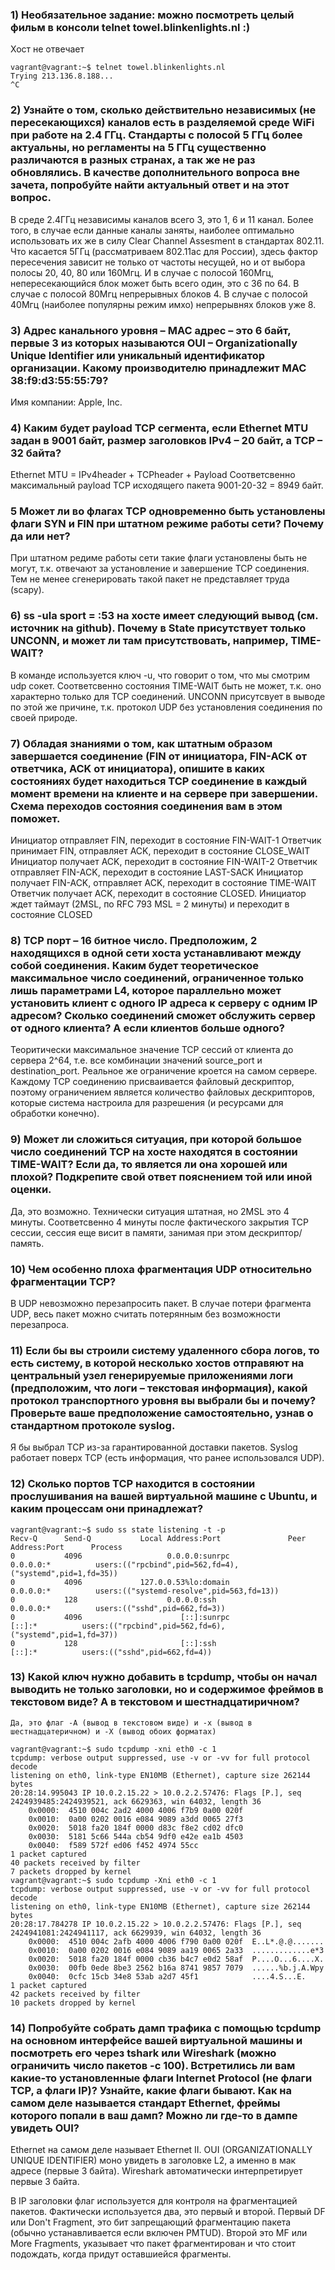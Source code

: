 ### 1) Необязательное задание: можно посмотреть целый фильм в консоли telnet towel.blinkenlights.nl :)
Хост не отвечает  

	vagrant@vagrant:~$ telnet towel.blinkenlights.nl
	Trying 213.136.8.188...
	^C

### 2) Узнайте о том, сколько действительно независимых (не пересекающихся) каналов есть в разделяемой среде WiFi при работе на 2.4 ГГц. Стандарты с полосой 5 ГГц более актуальны, но регламенты на 5 ГГц существенно различаются в разных странах, а так же не раз обновлялись. В качестве дополнительного вопроса вне зачета, попробуйте найти актуальный ответ и на этот вопрос.

В среде 2.4ГГц независимы каналов всего 3, это 1, 6 и 11 канал. Более того, в случае если данные каналы заняты, наиболее оптимально использовать их же в силу Clear Channel Assesment в стандартах 802.11. 
Что касается 5ГГц (рассматриваем 802.11ac для России), здесь фактор пересечения зависит не только от частоты несущей, но и от выбора полосы 20, 40, 80 или 160Мгц. И в случае с полосой 160Мгц, непересекающийся блок может быть всего один, это с 36 по 64. В случае с полосой 80Мгц непрерывных блоков 4. В случае с полосой 40Мгц (наиболее популярны режим имхо) непрерывнях блоков уже 8. 

### 3) Адрес канального уровня – MAC адрес – это 6 байт, первые 3 из которых называются OUI – Organizationally Unique Identifier или уникальный идентификатор организации. Какому производителю принадлежит MAC 38:f9:d3:55:55:79?

Имя компании:	Apple, Inc.

### 4) Каким будет payload TCP сегмента, если Ethernet MTU задан в 9001 байт, размер заголовков IPv4 – 20 байт, а TCP – 32 байта?

Ethernet MTU = IPv4header + TCPheader + Payload 
Соответсвенно максимальный payload TCP исходящего пакета 9001-20-32 = 8949 байт.

### 5 Может ли во флагах TCP одновременно быть установлены флаги SYN и FIN при штатном режиме работы сети? Почему да или нет?

При штатном редиме работы сети такие флаги установлены быть не могут, т.к. отвечают за установление и завершение TCP соединения. 
Тем не менее сгенерировать такой пакет не представляет труда (scapy).

### 6) ss -ula sport = :53 на хосте имеет следующий вывод (см. источник на github). Почему в State присутствует только UNCONN, и может ли там присутствовать, например, TIME-WAIT?

В команде используется ключ -u, что говорит о том, что мы смотрим udp сокет. Соответсвенно состояния TIME-WAIT быть не может, т.к. оно характерно только для TCP соединений. UNCONN присутсвует в выводе по этой же причине, т.к. протокол UDP без установления соединения по своей природе. 

### 7) Обладая знаниями о том, как штатным образом завершается соединение (FIN от инициатора, FIN-ACK от ответчика, ACK от инициатора), опишите в каких состояниях будет находиться TCP соединение в каждый момент времени на клиенте и на сервере при завершении. Схема переходов состояния соединения вам в этом поможет.

Инициатор отправляет FIN, переходит в состояние FIN-WAIT-1
Ответчик принимает FIN, отправляет ACK, переходит в состояние CLOSE_WAIT
Инициатор получает ACK, переходит в состояние FIN-WAIT-2
Ответчик отправляет FIN-ACK, переходит в состояние LAST-SACK
Инициатор получает FIN-ACK, отправляет ACK, переходит в состояние TIME-WAIT
Ответчик получает ACK, переходит в состояние CLOSED. 
Инициатор ждет таймаут (2MSL, по RFC 793 MSL = 2 минуты) и переходит в состояние CLOSED	


### 8) TCP порт – 16 битное число. Предположим, 2 находящихся в одной сети хоста устанавливают между собой соединения. Каким будет теоретическое максимальное число соединений, ограниченное только лишь параметрами L4, которое параллельно может установить клиент с одного IP адреса к серверу с одним IP адресом? Сколько соединений сможет обслужить сервер от одного клиента? А если клиентов больше одного?

Теоритически максимальное значение TCP сессий от клиента до сервера 2^64, т.е. все комбинации значений source_port и destination_port. 
Реальное же ограничение кроется на самом сервере. Каждому TCP соединению присваивается файловый дескриптор, поэтому ограничением является количество файловых дескрипторов, которые система настроила для разрешения (и ресурсами для обработки конечно).  

### 9) Может ли сложиться ситуация, при которой большое число соединений TCP на хосте находятся в состоянии TIME-WAIT? Если да, то является ли она хорошей или плохой? Подкрепите свой ответ пояснением той или иной оценки.

Да, это возможно. Технически ситуация штатная, но 2MSL это 4 минуты. Соответсвенно 4 минуты после фактического закрытия TCP сессии, сессия еще висит в памяти, занимая при этом дескриптор/память.  

### 10) Чем особенно плоха фрагментация UDP относительно фрагментации TCP?

В UDP невозможно перезапросить пакет. В случае потери фрагмента UDP, весь пакет можно считать потерянным без возможности перезапроса.

### 11) Если бы вы строили систему удаленного сбора логов, то есть систему, в которой несколько хостов отправяют на центральный узел генерируемые приложениями логи (предположим, что логи – текстовая информация), какой протокол транспортного уровня вы выбрали бы и почему? Проверьте ваше предположение самостоятельно, узнав о стандартном протоколе syslog.

Я бы выбрал TCP из-за гарантированной доставки пакетов. Syslog работает поверх TCP (есть информация, что ранее использовался UDP).

### 12) Сколько портов TCP находится в состоянии прослушивания на вашей виртуальной машине с Ubuntu, и каким процессам они принадлежат?

	vagrant@vagrant:~$ sudo ss state listening -t -p
	Recv-Q      Send-Q           Local Address:Port               Peer Address:Port      Process
	0           4096                   0.0.0.0:sunrpc                  0.0.0.0:*          users:(("rpcbind",pid=562,fd=4),("systemd",pid=1,fd=35))
	0           4096             127.0.0.53%lo:domain                  0.0.0.0:*          users:(("systemd-resolve",pid=563,fd=13))
	0           128                    0.0.0.0:ssh                     0.0.0.0:*          users:(("sshd",pid=662,fd=3))
	0           4096                      [::]:sunrpc                     [::]:*          users:(("rpcbind",pid=562,fd=6),("systemd",pid=1,fd=37))
	0           128                       [::]:ssh                        [::]:*          users:(("sshd",pid=662,fd=4))

### 13) Какой ключ нужно добавить в tcpdump, чтобы он начал выводить не только заголовки, но и содержимое фреймов в текстовом виде? А в текстовом и шестнадцатиричном?

	Да, это флаг -A (вывод в текстовом виде) и -x (вывод в шестнадцатеричном) и -X (вывод обоих форматах)
	
	vagrant@vagrant:~$ sudo tcpdump -xni eth0 -c 1
	tcpdump: verbose output suppressed, use -v or -vv for full protocol decode
	listening on eth0, link-type EN10MB (Ethernet), capture size 262144 bytes
	20:28:14.995043 IP 10.0.2.15.22 > 10.0.2.2.57476: Flags [P.], seq 2424939485:2424939521, ack 6629363, win 64032, length 36
        0x0000:  4510 004c 2ad2 4000 4006 f7b9 0a00 020f
        0x0010:  0a00 0202 0016 e084 9089 a3dd 0065 27f3
        0x0020:  5018 fa20 184f 0000 d83c f8e2 cd02 dfc0
        0x0030:  5181 5c66 544a cb54 9df0 e42e ea1b 4503
        0x0040:  f589 572f ed06 f452 4974 55cc
	1 packet captured
	40 packets received by filter
	7 packets dropped by kernel
	vagrant@vagrant:~$ sudo tcpdump -Xni eth0 -c 1
	tcpdump: verbose output suppressed, use -v or -vv for full protocol decode
	listening on eth0, link-type EN10MB (Ethernet), capture size 262144 bytes
	20:28:17.784278 IP 10.0.2.15.22 > 10.0.2.2.57476: Flags [P.], seq 2424941081:2424941117, ack 6629939, win 64032, length 36
        0x0000:  4510 004c 2afb 4000 4006 f790 0a00 020f  E..L*.@.@.......
        0x0010:  0a00 0202 0016 e084 9089 aa19 0065 2a33  .............e*3
        0x0020:  5018 fa20 184f 0000 cb36 b4c7 e0d2 58af  P....O...6....X.
        0x0030:  00fb 0ede 8be3 2562 b16a 8741 9857 7079  ......%b.j.A.Wpy
        0x0040:  0cfc 15cb 34e8 53ab a2d7 45f1            ....4.S...E.
	1 packet captured
	42 packets received by filter
	10 packets dropped by kernel

### 14) Попробуйте собрать дамп трафика с помощью tcpdump на основном интерфейсе вашей виртуальной машины и посмотреть его через tshark или Wireshark (можно ограничить число пакетов -c 100). Встретились ли вам какие-то установленные флаги Internet Protocol (не флаги TCP, а флаги IP)? Узнайте, какие флаги бывают. Как на самом деле называется стандарт Ethernet, фреймы которого попали в ваш дамп? Можно ли где-то в дампе увидеть OUI?

Ethernet на самом деле называет Ethernet II.
OUI (ORGANIZATIONALLY UNIQUE IDENTIFIER) моно увидеть в заголовке L2, а именно в мак адресе (первые 3 байта). Wireshark автоматически интерпретирует первые 3 байта.

В IP заголовки флаг используется для контроля на фрагментацией пакетов. Фактически используется два, это первый и второй.
Первый DF или Don't Fragment, это бит запрещающий фрагментацию пакета (обычно устанавливается если включен PMTUD).
Второй это MF или More Fragments, указывает что пакет фрагментирован и что стоит подождать, когда придут оставшиейся фрагменты. 